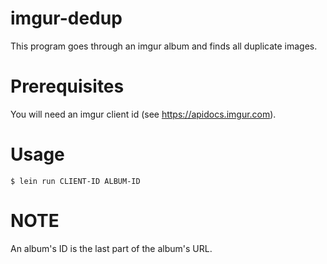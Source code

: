 # imgur-dedup
This program goes through an imgur album and finds all duplicate images.

# Prerequisites

You will need an imgur client id (see https://apidocs.imgur.com).

# Usage


    $ lein run CLIENT-ID ALBUM-ID
    
# NOTE

An album's ID is the last part of the album's URL.
